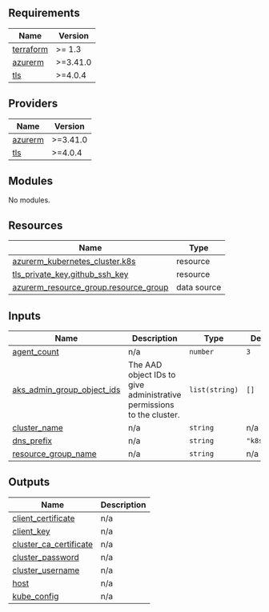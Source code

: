 <!-- BEGIN_TF_DOCS -->
## Requirements

| Name | Version |
|------|---------|
| <a name="requirement_terraform"></a> [terraform](#requirement\_terraform) | >= 1.3 |
| <a name="requirement_azurerm"></a> [azurerm](#requirement\_azurerm) | >=3.41.0 |
| <a name="requirement_tls"></a> [tls](#requirement\_tls) | >=4.0.4 |

## Providers

| Name | Version |
|------|---------|
| <a name="provider_azurerm"></a> [azurerm](#provider\_azurerm) | >=3.41.0 |
| <a name="provider_tls"></a> [tls](#provider\_tls) | >=4.0.4 |

## Modules

No modules.

## Resources

| Name | Type |
|------|------|
| [azurerm_kubernetes_cluster.k8s](https://registry.terraform.io/providers/hashicorp/azurerm/latest/docs/resources/kubernetes_cluster) | resource |
| [tls_private_key.github_ssh_key](https://registry.terraform.io/providers/hashicorp/tls/latest/docs/resources/private_key) | resource |
| [azurerm_resource_group.resource_group](https://registry.terraform.io/providers/hashicorp/azurerm/latest/docs/data-sources/resource_group) | data source |

## Inputs

| Name | Description | Type | Default | Required |
|------|-------------|------|---------|:--------:|
| <a name="input_agent_count"></a> [agent\_count](#input\_agent\_count) | n/a | `number` | `3` | no |
| <a name="input_aks_admin_group_object_ids"></a> [aks\_admin\_group\_object\_ids](#input\_aks\_admin\_group\_object\_ids) | The AAD object IDs to give administrative permissions to the cluster. | `list(string)` | `[]` | no |
| <a name="input_cluster_name"></a> [cluster\_name](#input\_cluster\_name) | n/a | `string` | n/a | yes |
| <a name="input_dns_prefix"></a> [dns\_prefix](#input\_dns\_prefix) | n/a | `string` | `"k8stest"` | no |
| <a name="input_resource_group_name"></a> [resource\_group\_name](#input\_resource\_group\_name) | n/a | `string` | n/a | yes |

## Outputs

| Name | Description |
|------|-------------|
| <a name="output_client_certificate"></a> [client\_certificate](#output\_client\_certificate) | n/a |
| <a name="output_client_key"></a> [client\_key](#output\_client\_key) | n/a |
| <a name="output_cluster_ca_certificate"></a> [cluster\_ca\_certificate](#output\_cluster\_ca\_certificate) | n/a |
| <a name="output_cluster_password"></a> [cluster\_password](#output\_cluster\_password) | n/a |
| <a name="output_cluster_username"></a> [cluster\_username](#output\_cluster\_username) | n/a |
| <a name="output_host"></a> [host](#output\_host) | n/a |
| <a name="output_kube_config"></a> [kube\_config](#output\_kube\_config) | n/a |
<!-- END_TF_DOCS -->